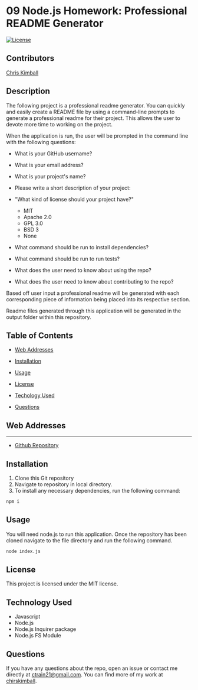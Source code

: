 # 09 Node.js Homework: Professional README Generator

[![License](https://img.shields.io/badge/license-MIT-blue.svg)](https://opensource.org/licenses/MIT)

## Contributors

[Chris Kimball](https://github.com/chirskimball "chirskimball's GitHub Profile")


## Description

The following project is a professional readme generator. You can quickly and easily create a README file by using a command-line prompts to generate a professional readme for their project. This allows the user to devote more time to working on the project.

When the application is run, the user will be prompted in the command line with the following questions:

* What is your GitHub username?

* What is your email address?

* What is your project's name?

* Please write a short description of your project:

* "What kind of license should your project have?"
    * MIT
    * Apache 2.0
    * GPL 3.0
    * BSD 3
    * None

* What command should be run to install dependencies?

* What command should be run to run tests?

* What does the user need to know about using the repo?

* What does the user need to know about contributing to the repo?


Based off user input a professional readme will be generated with each corresponding piece of information being placed into its respective section.

Readme files generated through this application will be generated in the output folder within this repository.


## Table of Contents 

* [Web Addresses](#web-addresses)

* [Installation](#installation)

* [Usage](#usage)

* [License](#license)

* [Techology Used](#technology-used)

* [Questions](#questions)


## Web Addresses
---------------

*  [Github Repository](https://github.com/chriskimball/crk-portfolio-19372 "Github Repo")


## Installation

1. Clone this Git repository
2. Navigate to repository in local directory.
3. To install any necessary dependencies, run the following command:

```bash
npm i
``` 


## Usage

You will need node.js to run this application. Once the repository has been cloned navigate to the file directory and run the following command.

```bash
node index.js
```


## License

This project is licensed under the MIT license.


## Technology Used

* Javascript
* Node.js
* Node.js Inquirer package
* Node.js FS Module


## Questions

If you have any questions about the repo, open an issue or contact me directly at [ctrain21@gmail.com](mailto:ctrain21@gmail.com). You can find more of my work at [chirskimball](https://github.com/chirskimball "chirskimball's GitHub Profile").

